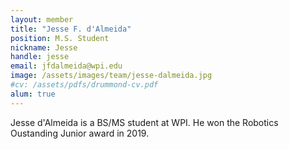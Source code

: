 ```yaml
---
layout: member
title: "Jesse F. d'Almeida"
position: M.S. Student
nickname: Jesse
handle: jesse
email: jfdalmeida@wpi.edu
image: /assets/images/team/jesse-dalmeida.jpg
#cv: /assets/pdfs/drummond-cv.pdf
alum: true
---
```

Jesse d'Almeida is a BS/MS student at WPI. He won the Robotics Oustanding Junior award in 2019.
